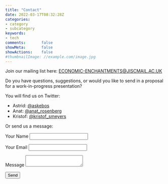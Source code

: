 ```yaml
---
title: "Contact"
date: 2022-03-17T08:32:28Z
categories:
- category
- subcategory
keywords:
- tech
comments:       false
showMeta:       false
showActions:    false
#thumbnailImage: //example.com/image.jpg
---
```


Join our mailing list here: [ECONOMIC-ENCHANTMENTS@JISCMAIL.AC.UK](https://www.jiscmail.ac.uk/cgi-bin/webadmin?SUBED1=ECONOMIC-ENCHANTMENTS&A=1)

Do you have questions, suggestions, or would you like to send in a proposal for a work-in-progress presentation?

You will find us on Twitter:
- Astrid: [@askebos](https://twitter.com/askebos)
- Anat: [@anat_rosenberg](https://twitter.com/anat_rosenberg)
- Kristof: [@kristof_smeyers](https://twitter.com/kristof_smeyers)

Or send us a message:

<form id = "contact" name="contact" method="POST" data-netlify="true" action="/thank-you">
  <p>
    <label>Your Name</label> <input type="text" name="name" />
  </p>
  <p>
    <label>Your Email</label> <input type="email" name="email" />
  </p>

  <p>
    <label>Message</label> <textarea name="message"></textarea>
  </p>
  <p>
    <button type="submit">Send</button>
  </p>
</form>
